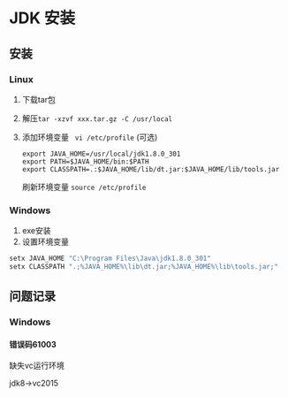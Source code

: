 # JDK 安装

## 安装

### Linux

1. 下载tar包

2. 解压`tar -xzvf xxx.tar.gz -C /usr/local `

3. 添加环境变量 ` vi /etc/profile` (可选)

   ```
   export JAVA_HOME=/usr/local/jdk1.8.0_301
   export PATH=$JAVA_HOME/bin:$PATH
   export CLASSPATH=.:$JAVA_HOME/lib/dt.jar:$JAVA_HOME/lib/tools.jar
   ```

   刷新环境变量 `source /etc/profile`

### Windows

1. exe安装
2. 设置环境变量

```powershell
setx JAVA_HOME "C:\Program Files\Java\jdk1.8.0_301"
setx CLASSPATH ".;%JAVA_HOME%\lib\dt.jar;%JAVA_HOME%\lib\tools.jar;"
```



## 问题记录

### Windows

#### 错误码61003

缺失vc运行环境

jdk8->vc2015

